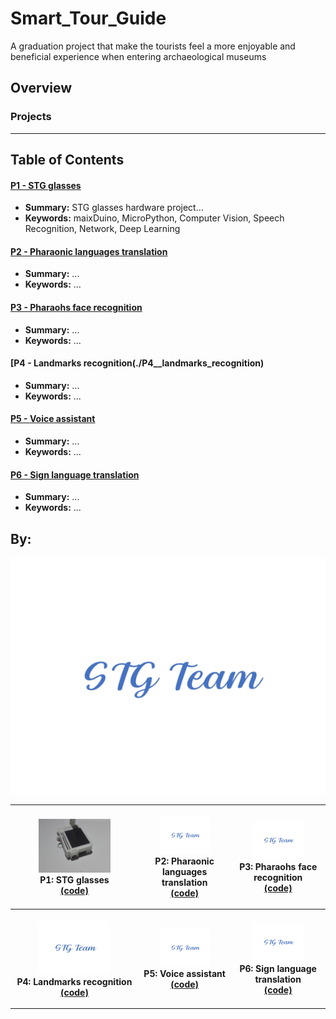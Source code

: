 # Smart_Tour_Guide
A graduation project that make the tourists feel a more enjoyable and beneficial experience when entering archaeological museums

## Overview

### Projects
<table style="width:100%">
 <tr>
    <th>
      <p align="center">
           <a href="./P1__STG_glasses"><img src="./media/view14.jpg" alt="Overview" width="60%" height="60%"></a>
           <br>P1: STG glasses
           <br><a href="./P1__STG_glasses/maixDuino/main.py" name="p1_code">(code)</a>
      </p>
    </th>
        <th><p align="center">
           <a href="./P2__pharaonic_languages_translation"><img src="./media/STG_team-logo.png" alt="Overview" width="60%" height="60%"></a>
           <br>P2: Pharaonic languages translation
           <br><a href="./P2__pharaonic_languages_translation" name="p2_code">(code)</a>
        </p>
    </th>
       <th><p align="center">
           <a href="./P3__pharaohs_face_recognition"><img src="./media/STG_team-logo.png" alt="Overview" width="60%" height="60%"></a>
           <br>P3: Pharaohs face recognition
           <br><a href="./P3__pharaohs_face_recognition/main.ipynb" name="p3_code">(code)</a>
        </p>
  </tr>
 <tr>
    <th>
      <p align="center">
           <a href="./P4__landmarks_recognition"><img src="media/STG_team-logo.png" alt="Overview" width="60%" height="60%"></a>
           <br>P4: Landmarks recognition
           <br><a href="./P4__landmarks_recognition" name="p1_code">(code)</a>
      </p>
    </th>
        <th><p align="center">
           <a href="./P5__Voice_assistant"><img src="./media/STG_team-logo.png" alt="Overview" width="60%" height="60%"></a>
           <br>P5: Voice assistant
           <br><a href="./P5__Voice_assistant" name="p2_code">(code)</a>
        </p>
    </th>
       <th><p align="center">
           <a href="./P6__Sign_language_translation"><img src="./media/STG_team-logo.png" alt="Overview" width="60%" height="60%"></a>
           <br>P6: Sign language translation
           <br><a href="./P6__Sign_language_translation" name="p3_code">(code)</a>
        </p>
  </tr>

 ---

## Table of Contents

#### [P1 - STG glasses](./P1__STG_glasses)
 - **Summary:** STG glasses hardware project...
 - **Keywords:** maixDuino, MicroPython, Computer Vision, Speech Recognition, Network, Deep Learning
 
#### [P2 - Pharaonic languages translation](./P2__pharaonic_languages_translation)
 - **Summary:** ...
 - **Keywords:** ...
 
#### [P3 - Pharaohs face recognition](./P3__pharaohs_face_recognition)
 - **Summary:** ...
 - **Keywords:** ...
  
#### [P4 - Landmarks recognition(./P4__landmarks_recognition)
 - **Summary:** ...
 - **Keywords:** ...
  
#### [P5 - Voice assistant](./P5__Voice_assistant)
 - **Summary:** ...
 - **Keywords:** ...
  
#### [P6 - Sign language translation](./P6__Sign_language_translation)
 - **Summary:** ...
 - **Keywords:** ...
 
 ## By:
 
 <p align="center">
  <img src="./media/STG_team-logo.png" width="800">
</p>
